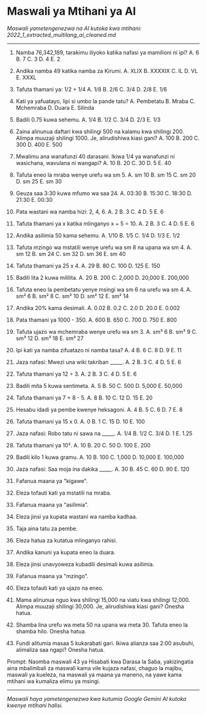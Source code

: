 # Maswali ya Mtihani ya AI
*Maswali yametengenezwa na AI kutoka kwa mtihani: 2022_1_extracted_multilang_ai_cleaned.md*

---

1.  Namba 76,342,189, tarakimu iliyoko katika nafasi ya mamilioni ni ipi?
    A. 6
    B. 7
    C. 3
    D. 4
    E. 2

2.  Andika namba 49 katika namba za Kirumi.
    A. XLIX
    B. XXXXIX
    C. IL
    D. VL
    E. XXXL

3.  Tafuta thamani ya: 1/2 + 1/4
    A. 1/8
    B. 2/6
    C. 3/4
    D. 2/8
    E. 1/6

4.  Kati ya yafuatayo, lipi si umbo la pande tatu?
    A. Pembetatu
    B. Mraba
    C. Mchemraba
    D. Duara
    E. Silinda

5.  Badili 0.75 kuwa sehemu.
    A. 1/4
    B. 1/2
    C. 3/4
    D. 2/3
    E. 1/3

6.  Zaina alinunua daftari kwa shilingi 500 na kalamu kwa shilingi 200. Alimpa muuzaji shilingi 1000. Je, alirudishiwa kiasi gani?
    A. 100
    B. 200
    C. 300
    D. 400
    E. 500

7.  Mwalimu ana wanafunzi 40 darasani. Ikiwa 1/4 ya wanafunzi ni wasichana, wavulana ni wangapi?
    A. 10
    B. 20
    C. 30
    D. 5
    E. 40

8.  Tafuta eneo la mraba wenye urefu wa sm 5.
    A. sm 10
    B. sm 15
    C. sm 20
    D. sm 25
    E. sm 30

9.  Geuza saa 3:30 kuwa mfumo wa saa 24.
    A. 03:30
    B. 15:30
    C. 18:30
    D. 21:30
    E. 00:30

10. Pata wastani wa namba hizi: 2, 4, 6.
    A. 2
    B. 3
    C. 4
    D. 5
    E. 6

11. Tafuta thamani ya x katika mlinganyo x + 5 = 10.
    A. 2
    B. 3
    C. 4
    D. 5
    E. 6

12. Andika asilimia 50 kama sehemu.
    A. 1/10
    B. 1/5
    C. 1/4
    D. 1/3
    E. 1/2

13. Tafuta mzingo wa mstatili wenye urefu wa sm 8 na upana wa sm 4.
    A. sm 12
    B. sm 24
    C. sm 32
    D. sm 36
    E. sm 40

14. Tafuta thamani ya 25 x 4.
    A. 29
    B. 80
    C. 100
    D. 125
    E. 150

15. Badili lita 2 kuwa mililita.
    A. 20
    B. 200
    C. 2,000
    D. 20,000
    E. 200,000

16. Tafuta eneo la pembetatu yenye msingi wa sm 6 na urefu wa sm 4.
    A. sm² 6
    B. sm² 8
    C. sm² 10
    D. sm² 12
    E. sm² 14

17. Andika 20% kama desimali.
    A. 0.02
    B. 0.2
    C. 2.0
    D. 20.0
    E. 0.002

18. Pata thamani ya 1000 - 350.
    A. 600
    B. 650
    C. 700
    D. 750
    E. 800

19. Tafuta ujazo wa mchemraba wenye urefu wa sm 3.
    A. sm³ 6
    B. sm³ 9
    C. sm³ 12
    D. sm³ 18
    E. sm³ 27

20. Ipi kati ya namba zifuatazo ni namba tasa?
    A. 4
    B. 6
    C. 8
    D. 9
    E. 11

21. Jaza nafasi: Mwezi una wiki takriban _____.
    A. 2
    B. 3
    C. 4
    D. 5
    E. 6

22. Tafuta thamani ya 12 ÷ 3.
    A. 2
    B. 3
    C. 4
    D. 5
    E. 6

23. Badili mita 5 kuwa sentimeta.
    A. 5
    B. 50
    C. 500
    D. 5,000
    E. 50,000

24. Tafuta thamani ya 7 + 8 - 5.
    A. 8
    B. 10
    C. 12
    D. 15
    E. 20

25. Hesabu idadi ya pembe kwenye heksagoni.
    A. 4
    B. 5
    C. 6
    D. 7
    E. 8

26. Tafuta thamani ya 15 x 0.
    A. 0
    B. 1
    C. 15
    D. 10
    E. 100

27. Jaza nafasi: Robo tatu ni sawa na _____.
    A. 1/4
    B. 1/2
    C. 3/4
    D. 1
    E. 1.25

28. Tafuta thamani ya 10².
    A. 10
    B. 20
    C. 50
    D. 100
    E. 200

29. Badili kilo 1 kuwa gramu.
    A. 10
    B. 100
    C. 1,000
    D. 10,000
    E. 100,000

30. Jaza nafasi: Saa moja ina dakika _____.
    A. 30
    B. 45
    C. 60
    D. 90
    E. 120

31. Fafanua maana ya "kigawe".

32. Eleza tofauti kati ya mstatili na mraba.

33. Fafanua maana ya "asilimia".

34. Eleza jinsi ya kupata wastani wa namba kadhaa.

35. Taja aina tatu za pembe.

36. Eleza hatua za kutatua mlinganyo rahisi.

37. Andika kanuni ya kupata eneo la duara.

38. Eleza jinsi unavyoweza kubadili desimali kuwa asilimia.

39. Fafanua maana ya "mzingo".

40. Eleza tofauti kati ya ujazo na eneo.

41. Mama alinunua nguo kwa shilingi 15,000 na viatu kwa shilingi 12,000. Alimpa muuzaji shilingi 30,000. Je, alirudishiwa kiasi gani? Onesha hatua.

42. Shamba lina urefu wa meta 50 na upana wa meta 30. Tafuta eneo la shamba hilo. Onesha hatua.

43. Fundi alitumia masaa 5 kukarabati gari. Ikiwa alianza saa 2:00 asubuhi, alimaliza saa ngapi? Onesha hatua.

Prompt: Naomba maswali 43 ya Hisabati kwa Darasa la Saba, yakizingatia aina mbalimbali za maswali kama vile kujaza nafasi, chaguo la majibu, maswali ya kueleza, na maswali ya maana ya maneno, na yawe kama mtihani wa kumaliza elimu ya msingi.

---
*Maswali haya yametengenezwa kwa kutumia Google Gemini AI kutoka kwenye mtihani halisi.*
